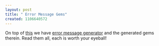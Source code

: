 ```yaml
--- 
layout: post
title: " Error Message Gems"
created: 1106640572
---
```

On top of <a href="http://www.elsewhere.org/cgi-bin/postmodern">this</a> we have <a href="http://atom.smasher.org/error/gallery/">error message generator</a> and the generated gems therein. Read them all, each is worth your eyeball!
